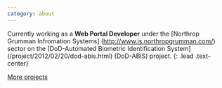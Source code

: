 ```yaml
---
category: about
---
```

Currently working as a **Web Portal Developer** under the [Northrop Grumman Infromation Systems] (http://www.is.northropgrumman.com/) sector on the [DoD-Automated Biometric Identification System] (/project/2012/02/20/dod-abis.html) (DoD-ABIS) project.
{: .lead .text-center}

<p class='text-center'>
	<a class='btn btn-primary' href='/projects.html'>More projects</a>
</p>
